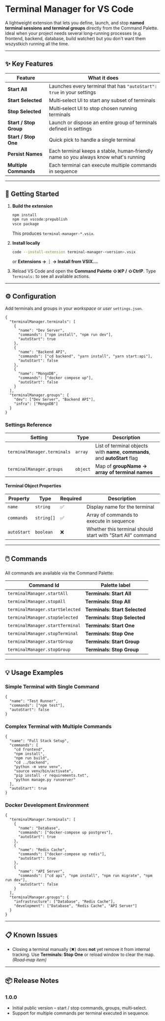 # Terminal Manager for VS Code

A lightweight extension that lets you define, launch, and stop **named terminal sessions and terminal groups** directly from the Command Palette. Ideal when your project needs several long‑running processes (e.g. frontend, backend, database, build watcher) but you don't want them wszystkich running all the time.

---

## ✨ Key Features

| Feature                | What it does                                                                        |
| ---------------------- | ----------------------------------------------------------------------------------- |
| **Start All**          | Launches every terminal that has `"autoStart": true` in your settings               |
| **Start Selected**     | Multi‑select UI to start any subset of terminals                                    |
| **Stop Selected**      | Multi‑select UI to stop chosen running terminals                                    |
| **Start / Stop Group** | Launch or dispose an entire group of terminals defined in settings                  |
| **Start / Stop One**   | Quick pick to handle a single terminal                                              |
| **Persist Names**      | Each terminal keeps a stable, human‑friendly name so you always know what's running |
| **Multiple Commands**  | Each terminal can execute multiple commands in sequence                             |

---

## 🚀 Getting Started

1. **Build the extension**

   ```bash
   npm install
   npm run vscode:prepublish
   vsce package
   ```

   This produces `terminal-manager‑*.vsix`.

2. **Install locally**

   ```bash
   code --install-extension terminal-manager-<version>.vsix
   ```

   or **Extensions → ⋮ → Install from VSIX…**.

3. Reload VS Code and open the **Command Palette ⇧⌘P / ⇧CtrlP**. Type `Terminals:` to see all available actions.

---

## ⚙️ Configuration

Add terminals and groups in your _workspace_ or _user_ `settings.json`.

```jsonc
{
  "terminalManager.terminals": [
    {
      "name": "Dev Server",
      "commands": ["npm install", "npm run dev"],
      "autoStart": true
    },
    {
      "name": "Backend API",
      "commands": ["cd backend", "yarn install", "yarn start:api"],
      "autoStart": false
    },
    {
      "name": "MongoDB",
      "commands": ["docker compose up"],
      "autoStart": false
    }
  ],
  "terminalManager.groups": {
    "dev": ["Dev Server", "Backend API"],
    "infra": ["MongoDB"]
  }
}
```

### Settings Reference

| Setting                     | Type     | Description                                                                  |
| --------------------------- | -------- | ---------------------------------------------------------------------------- |
| `terminalManager.terminals` | `array`  | List of terminal objects with **name**, **commands**, and **autoStart** flag |
| `terminalManager.groups`    | `object` | Map of **groupName → array of terminal names**                               |

#### Terminal Object Properties

| Property    | Type       | Required | Description                                                 |
| ----------- | ---------- | -------- | ----------------------------------------------------------- |
| `name`      | `string`   | ✅       | Display name for the terminal                               |
| `commands`  | `string[]` | ✅       | Array of commands to execute in sequence                    |
| `autoStart` | `boolean`  | ❌       | Whether this terminal should start with "Start All" command |

---

## 🖱️ Commands

All commands are available via the Command Palette:

| Command Id                      | Palette label                 |
| ------------------------------- | ----------------------------- |
| `terminalManager.startAll`      | **Terminals: Start All**      |
| `terminalManager.stopAll`       | **Terminals: Stop All**       |
| `terminalManager.startSelected` | **Terminals: Start Selected** |
| `terminalManager.stopSelected`  | **Terminals: Stop Selected**  |
| `terminalManager.startTerminal` | **Terminals: Start One**      |
| `terminalManager.stopTerminal`  | **Terminals: Stop One**       |
| `terminalManager.startGroup`    | **Terminals: Start Group**    |
| `terminalManager.stopGroup`     | **Terminals: Stop Group**     |

---

## 💡 Usage Examples

### Simple Terminal with Single Command

```jsonc
{
  "name": "Test Runner",
  "commands": ["npm test"],
  "autoStart": false
}
```

### Complex Terminal with Multiple Commands

```jsonc
{
  "name": "Full Stack Setup",
  "commands": [
    "cd frontend",
    "npm install",
    "npm run build",
    "cd ../backend",
    "python -m venv venv",
    "source venv/bin/activate",
    "pip install -r requirements.txt",
    "python manage.py runserver"
  ],
  "autoStart": true
}
```

### Docker Development Environment

```jsonc
{
  "terminalManager.terminals": [
    {
      "name": "Database",
      "commands": ["docker-compose up postgres"],
      "autoStart": true
    },
    {
      "name": "Redis Cache",
      "commands": ["docker-compose up redis"],
      "autoStart": true
    },
    {
      "name": "API Server",
      "commands": ["cd api", "npm install", "npm run migrate", "npm run dev"],
      "autoStart": false
    }
  ],
  "terminalManager.groups": {
    "infrastructure": ["Database", "Redis Cache"],
    "development": ["Database", "Redis Cache", "API Server"]
  }
}
```

---

## 📋 Known Issues

- Closing a terminal manually (✖) does **not** yet remove it from internal tracking. Use **Terminals: Stop One** or reload window to clear the map. _(Road‑map item)_

---

## 📦 Release Notes

### 1.0.0

- Initial public version – start / stop commands, groups, multi‑select.
- Support for multiple commands per terminal executed in sequence.
